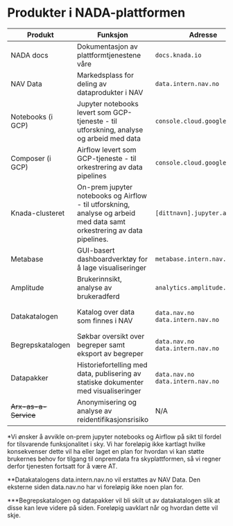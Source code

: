 # Produkter i NADA-plattformen

|Produkt|Funksjon|Adresse|Status|
|---|---|---|---|
|NADA docs|Dokumentasjon av plattformtjenestene våre|`docs.knada.io`|Allment tilgjengelig (AT)|
|NAV Data|Markedsplass for deling av dataprodukter i NAV|`data.intern.nav.no`|Prototype under utprøving|
|Notebooks (i GCP)|Jupyter notebooks levert som GCP-tjeneste - til utforskning, analyse og arbeid med data|`console.cloud.google.com`|Allment tilgjengelig (AT)|
|Composer (i GCP)|Airflow levert som GCP-tjeneste - til orkestrering av data pipelines|`console.cloud.google.com`|Allment tilgjengelig (AT)| 
|Knada-clusteret|On-prem jupyter notebooks og Airflow - til utforskning, analyse og arbeid med data samt orkestrering av data pipelines.|`[dittnavn].jupyter.adeo.no`|Allment tilgjengelig (AT)(*)|
|Metabase|GUI-basert dashboardverktøy for å lage visualiseringer|`metabase.intern.nav.no`|Prototype under utprøving|
|Amplitude|Brukerinnsikt, analyse av brukeradferd|`analytics.amplitude.com/nav`|Allment tilgjengelig (AT)|
|Datakatalogen|Katalog over data som finnes i NAV|`data.nav.no` <br/> `data.intern.nav.no`|Under avvikling (**)|
|Begrepskatalogen|Søkbar oversikt over begreper samt eksport av begreper|`data.nav.no` <br/> `data.intern.nav.no`| Uavklart (***)|
|Datapakker|Historiefortelling med data, publisering av statiske dokumenter med visualiseringer|`data.nav.no` <br/> `data.intern.nav.no`|Uavklart (***)|
|~~Arx-as-a-Service~~|Anonymisering og analyse av reidentifikasjonsrisiko|N/A|Avviklet|


*Vi ønsker å avvikle on-prem jupyter notebooks og Airflow på sikt til fordel for tilsvarende funksjonalitet i sky.
Vi har foreløpig ikke kartlagt hvilke konsekvenser dette vil ha eller laget en plan for hvordan vi kan støtte brukernes behov for tilgang til onpremdata fra skyplattformen, så vi regner derfor tjenesten fortsatt for å være AT.

**Datakatalogens data.intern.nav.no vil erstattes av NAV Data. Den eksterne siden data.nav.no har vi foreløpig ikke noen plan for.

***Begrepskatalogen og datapakker vil bli skilt ut av datakatalogen slik at disse kan leve videre på siden. Foreløpig uavklart når og hvordan dette vil skje.
